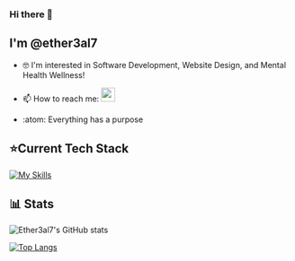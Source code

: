 ### Hi there 👋

<!--
**ether3al7/ether3al7** is a ✨ _special_ ✨ repository because its `README.md` (this file) appears on your GitHub profile.

Here are some ideas to get you started:

- 🔭 I’m currently working on ...
- 🌱 I’m currently learning ...
- 📫 How to reach me: ...
- ⚡ Fun fact: ...
![java](images/java.png | width=50)
## :hammer_and_wrench: Tools 
- [Java](https://www.java.com/en/)
- [JavaScript](https://www.javascript.com/)
- [React](https://reactjs.org/)
- [Tailwind CSS](https://tailwindcss.com/)
- [PostgreSQL](https://www.postgresql.org/)
- [Spring](https://spring.io/)
- [Bootstrap](https://getbootstrap.com/)
- [Docker](https://www.docker.com/)

[![Top Langs](https://github-readme-stats.vercel.app/api/top-langs/?username=Ether3al7&layout=compact)](https://github.com/anuraghazra/github-readme-stats)
-->

## I'm @ether3al7
- 🤓 I'm interested in Software Development, Website Design, and Mental Health Wellness!
- <p> 📫 How to reach me:
     <a href="https://www.linkedin.com/in/ryanefaw/">
       <img width="25px" src="https://skillicons.dev/icons?i=linkedin" />
     </a>
   </p>
- :atom: Everything has a purpose

## ⭐Current Tech Stack
[![My Skills](https://skillicons.dev/icons?i=java,js,html,css,react,bootstrap,spring,postgresql,nodejs,firebase,docker,blender)](https://skillicons.dev)

## :bar_chart: Stats
![Ether3al7's GitHub stats](https://github-readme-stats.vercel.app/api?username=Ether3al7&show_icons=true&theme=blue-green)

[![Top Langs](https://github-readme-stats.vercel.app/api/top-langs/?username=Ether3al7&layout=compact&theme=blue-green)](https://github.com/anuraghazra/github-readme-stats)

